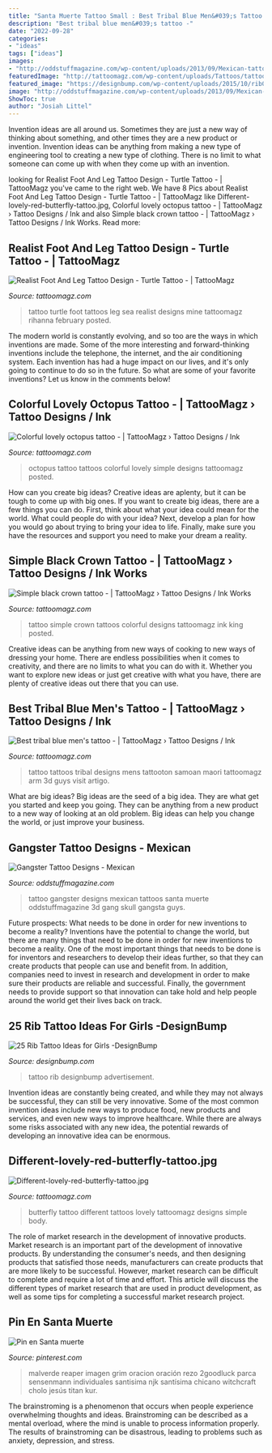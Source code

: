 ```yaml
---
title: "Santa Muerte Tattoo Small : Best Tribal Blue Men&#039;s Tattoo -"
description: "Best tribal blue men&#039;s tattoo -"
date: "2022-09-28"
categories:
- "ideas"
tags: ["ideas"]
images:
- "http://oddstuffmagazine.com/wp-content/uploads/2013/09/Mexican-tattoo-designs-31-592x800.jpg"
featuredImage: "http://tattoomagz.com/wp-content/uploads/Tattoos/tattoo/Different-lovely-red-butterfly-tattoo.jpg"
featured_image: "https://designbump.com/wp-content/uploads/2015/10/rib014.jpg"
image: "http://oddstuffmagazine.com/wp-content/uploads/2013/09/Mexican-tattoo-designs-31-592x800.jpg"
ShowToc: true
author: "Josiah Littel"
---
```



Invention ideas are all around us. Sometimes they are just a new way of thinking about something, and other times they are a new product or invention. Invention ideas can be anything from making a new type of engineering tool to creating a new type of clothing. There is no limit to what someone can come up with when they come up with an invention.

	

		
looking for Realist Foot And Leg Tattoo Design - Turtle Tattoo - | TattooMagz you've came to the right web. We have 8 Pics about Realist Foot And Leg Tattoo Design - Turtle Tattoo - | TattooMagz like Different-lovely-red-butterfly-tattoo.jpg, Colorful lovely octopus tattoo - | TattooMagz › Tattoo Designs / Ink and also Simple black crown tattoo - | TattooMagz › Tattoo Designs / Ink Works. Read more:
		
    
## Realist Foot And Leg Tattoo Design - Turtle Tattoo - | TattooMagz

<img loading=lazy src="https://tattoomagz.com/wp-content/uploads/turtle-tattoos-on-foot-mine-tattoo-83118.jpg" onerror="this.onerror=null;this.src='https://tse1.mm.bing.net/th?id=OIP.Sg796VR8pYcNLdCPHvCpdAHaIE&amp;pid=15.1';" alt="Realist Foot And Leg Tattoo Design - Turtle Tattoo - | TattooMagz">

_Source: tattoomagz.com_

>tattoo turtle foot tattoos leg sea realist designs mine tattoomagz rihanna february posted. 

	

The modern world is constantly evolving, and so too are the ways in which inventions are made. Some of the more interesting and forward-thinking inventions include the telephone, the internet, and the air conditioning system. Each invention has had a huge impact on our lives, and it's only going to continue to do so in the future. So what are some of your favorite inventions? Let us know in the comments below!

    
## Colorful Lovely Octopus Tattoo - | TattooMagz › Tattoo Designs / Ink

<img loading=lazy src="https://tattoomagz.com/wp-content/uploads/Tattoos/Colorful-lovely-octopus-tattoo1.jpg" onerror="this.onerror=null;this.src='https://tse3.mm.bing.net/th?id=OIP.puoeiEzMBbwtub2xyVYqTwHaKs&amp;pid=15.1';" alt="Colorful lovely octopus tattoo - | TattooMagz › Tattoo Designs / Ink">

_Source: tattoomagz.com_

>octopus tattoo tattoos colorful lovely simple designs tattoomagz posted. 

	

How can you create big ideas?
Creative ideas are aplenty, but it can be tough to come up with big ones. If you want to create big ideas, there are a few things you can do. First, think about what your idea could mean for the world. What could people do with your idea? Next, develop a plan for how you would go about trying to bring your idea to life. Finally, make sure you have the resources and support you need to make your dream a reality.

    
## Simple Black Crown Tattoo - | TattooMagz › Tattoo Designs / Ink Works

<img loading=lazy src="https://tattoomagz.com/wp-content/uploads/Tattoos/Simple-black-crown-tattoo.jpg" onerror="this.onerror=null;this.src='https://tse3.mm.bing.net/th?id=OIP.WVig0KwfhJPCX_R2DO2qpQHaMO&amp;pid=15.1';" alt="Simple black crown tattoo - | TattooMagz › Tattoo Designs / Ink Works">

_Source: tattoomagz.com_

>tattoo simple crown tattoos colorful designs tattoomagz ink king posted. 

	

Creative ideas can be anything from new ways of cooking to new ways of dressing your home. There are endless possibilities when it comes to creativity, and there are no limits to what you can do with it. Whether you want to explore new ideas or just get creative with what you have, there are plenty of creative ideas out there that you can use.

    
## Best Tribal Blue Men&#039;s Tattoo - | TattooMagz › Tattoo Designs / Ink

<img loading=lazy src="https://tattoomagz.com/wp-content/uploads/Tattoos/Best-tribal-blue-mens-tattoo.jpg" onerror="this.onerror=null;this.src='https://tse3.mm.bing.net/th?id=OIP.EY7IS7iTohHY-emi7kypTgHaMN&amp;pid=15.1';" alt="Best tribal blue men&#039;s tattoo - | TattooMagz › Tattoo Designs / Ink">

_Source: tattoomagz.com_

>tattoo tattoos tribal designs mens tattooton samoan maori tattoomagz arm 3d guys visit artigo. 

	

What are big ideas?
Big ideas are the seed of a big idea. They are what get you started and keep you going. They can be anything from a new product to a new way of looking at an old problem. Big ideas can help you change the world, or just improve your business.

    
## Gangster Tattoo Designs - Mexican

<img loading=lazy src="http://oddstuffmagazine.com/wp-content/uploads/2013/09/Mexican-tattoo-designs-31-592x800.jpg" onerror="this.onerror=null;this.src='https://tse1.mm.bing.net/th?id=OIP.0qeVpeLx56R8zVcBftUBkgHaKA&amp;pid=15.1';" alt="Gangster Tattoo Designs - Mexican">

_Source: oddstuffmagazine.com_

>tattoo gangster designs mexican tattoos santa muerte oddstuffmagazine 3d gang skull gangsta guys. 

	

Future prospects: What needs to be done in order for new inventions to become a reality?
Inventions have the potential to change the world, but there are many things that need to be done in order for new inventions to become a reality. One of the most important things that needs to be done is for inventors and researchers to develop their ideas further, so that they can create products that people can use and benefit from. In addition, companies need to invest in research and development in order to make sure their products are reliable and successful. Finally, the government needs to provide support so that innovation can take hold and help people around the world get their lives back on track.

    
## 25 Rib Tattoo Ideas For Girls -DesignBump

<img loading=lazy src="https://designbump.com/wp-content/uploads/2015/10/rib014.jpg" onerror="this.onerror=null;this.src='https://tse3.mm.bing.net/th?id=OIP.Q6H6qVg7kIBCYUFCpZjuFAHaLE&amp;pid=15.1';" alt="25 Rib Tattoo Ideas for Girls -DesignBump">

_Source: designbump.com_

>tattoo rib designbump advertisement. 

	

Invention ideas are constantly being created, and while they may not always be successful, they can still be very innovative. Some of the most common invention ideas include new ways to produce food, new products and services, and even new ways to improve healthcare. While there are always some risks associated with any new idea, the potential rewards of developing an innovative idea can be enormous.

    
## Different-lovely-red-butterfly-tattoo.jpg

<img loading=lazy src="http://tattoomagz.com/wp-content/uploads/Tattoos/tattoo/Different-lovely-red-butterfly-tattoo.jpg" onerror="this.onerror=null;this.src='https://tse3.mm.bing.net/th?id=OIP.ete2Sk4Sqv_dO-dcwHie9wHaLd&amp;pid=15.1';" alt="Different-lovely-red-butterfly-tattoo.jpg">

_Source: tattoomagz.com_

>butterfly tattoo different tattoos lovely tattoomagz designs simple body. 

	

The role of market research in the development of innovative products.
Market research is an important part of the development of innovative products. By understanding the consumer's needs, and then designing products that satisfied those needs, manufacturers can create products that are more likely to be successful. However, market research can be difficult to complete and require a lot of time and effort. This article will discuss the different types of market research that are used in product development, as well as some tips for completing a successful market research project.

    
## Pin En Santa Muerte

<img loading=lazy src="https://i.pinimg.com/736x/63/79/01/6379014c3cad237ffdd1aab830db3125.jpg" onerror="this.onerror=null;this.src='https://tse3.mm.bing.net/th?id=OIP.0IGgQGvce-lKWI96gEf9mgHaMG&amp;pid=15.1';" alt="Pin en Santa muerte">

_Source: pinterest.com_

>malverde reaper imagen grim oracion oración rezo 2goodluck parca sensenmann individuales santisima njk santísima chicano witchcraft cholo jesús titan kur. 

	

The brainstroming is a phenomenon that occurs when people experience overwhelming thoughts and ideas. Brainstroming can be described as a mental overload, where the mind is unable to process information properly. The results of brainstroming can be disastrous, leading to problems such as anxiety, depression, and stress.

